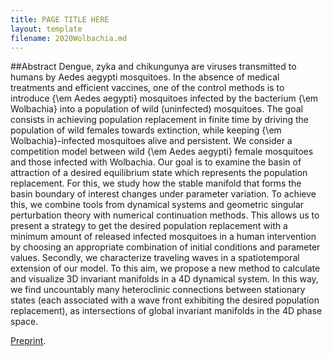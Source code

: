 ```yaml
---
title: PAGE TITLE HERE
layout: template
filename: 2020Wolbachia.md
--- 
```


##Abstract
Dengue, zyka and chikungunya are viruses transmitted to humans by Aedes aegypti mosquitoes. In the absence of medical treatments and efficient vaccines, one of the control methods is to introduce {\em Aedes aegypti} mosquitoes infected by the bacterium {\em Wolbachia}  into a population of wild (uninfected) mosquitoes. The goal consists in achieving population replacement in finite time by driving the population of wild females towards extinction, while keeping {\em Wolbachia}-infected mosquitoes alive and persistent. 
We consider a competition model between wild  {\em Aedes aegypti} female mosquitoes and those infected with  Wolbachia. Our goal is to examine the basin of attraction of a desired equilibrium state which represents the population replacement. For this, we study how the stable manifold that forms the basin boundary of interest changes under parameter variation. To achieve this, we combine tools from dynamical systems and geometric singular perturbation theory with numerical continuation methods. This allows us to present a strategy to get the desired population replacement with a minimum amount of released infected mosquitoes in a human intervention by choosing an appropriate combination of initial conditions and parameter values. Secondly, we characterize traveling waves in a spatiotemporal extension of our model. To this aim, we propose a new method to calculate and visualize 3D invariant manifolds in a 4D dynamical system.  In this way, we find uncountably many heteroclinic connections between stationary states (each associated with a wave front exhibiting the desired population replacement), as intersections of global invariant manifolds in the 4D phase space.

[Preprint](/assets/files/Wolbachia2020.pdf).
